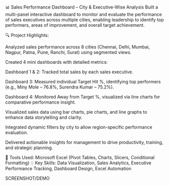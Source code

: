 📊 Sales Performance Dashboard – City & Executive-Wise Analysis
Built a multi-panel interactive dashboard to monitor and evaluate the performance of sales executives across multiple cities, enabling leadership to identify top performers, areas of improvement, and overall target achievement.

🔍 Project Highlights:

Analyzed sales performance across 8 cities (Chennai, Delhi, Mumbai, Nagpur, Patna, Pune, Ranchi, Surat) using segmented views.

Created 4 mini dashboards with detailed metrics:

Dashboard 1 & 2: Tracked total sales by each sales executive.

Dashboard 3: Measured individual Target Hit %, identifying top performers (e.g., Miny Mole – 76.8%, Surendra Kumar – 75.2%).

Dashboard 4: Monitored Away from Target %, visualized via line charts for comparative performance insight.

Visualized sales data using bar charts, pie charts, and line graphs to enhance data storytelling and clarity.

Integrated dynamic filters by city to allow region-specific performance evaluation.

Delivered actionable insights for management to drive productivity, training, and strategic planning.

🧩 Tools Used: Microsoft Excel (Pivot Tables, Charts, Slicers, Conditional Formatting)
💡 Key Skills: Data Visualization, Sales Analytics, Executive Performance Tracking, Dashboard Design, Excel Automation

SCREENSHOT/DEMO

